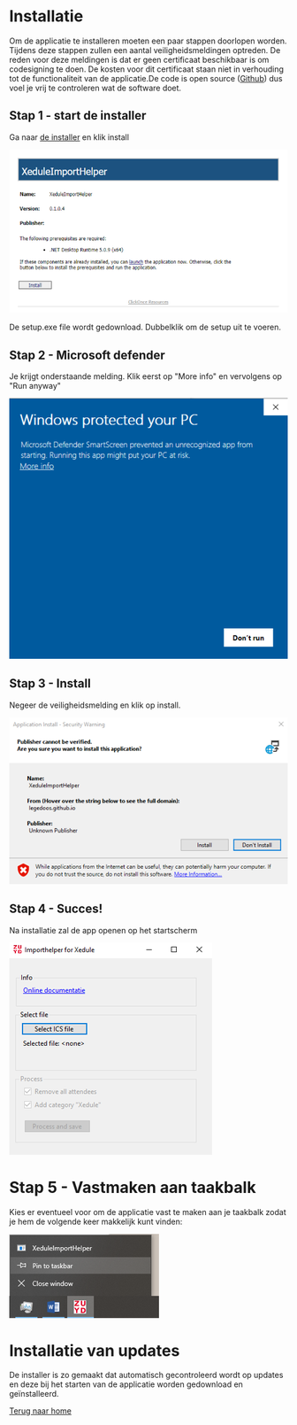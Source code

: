 # Installatie
Om de applicatie te installeren moeten een paar stappen doorlopen worden. Tijdens deze stappen zullen een aantal veiligheidsmeldingen optreden. De reden voor deze meldingen is dat er geen certificaat beschikbaar is om codesigning te doen. De kosten voor dit certificaat staan niet in verhouding tot de functionaliteit van de applicatie.De code is open source  ([Github](https://github.com/LegeDoos/XeduleImport)) dus voel je vrij te controleren wat de software doet.

## Stap 1 - start de installer

Ga naar <a href="https://legedoos.github.io/XeduleImport/Installer/Publish.html" target="_blank">de installer</a> en klik install

![Download installer](install01.png)

De setup.exe file wordt gedownload. Dubbelklik om de setup uit te voeren.

## Stap 2 - Microsoft defender

Je krijgt onderstaande melding. Klik eerst op "More info" en vervolgens op "Run anyway"

![Negeer veiligheidsmelding](install02.png)

## Stap 3 - Install

Negeer de veiligheidsmelding en klik op install.

![Install 3](install03.png)

## Stap 4 - Succes!

Na installatie zal de app openen op het startscherm

![Install 4](install04.png)

# Stap 5 - Vastmaken aan taakbalk

Kies er eventueel voor om de applicatie vast te maken aan je taakbalk zodat je hem de volgende keer makkelijk kunt vinden:

![Install 5](install05.png)

# Installatie van updates

De installer is zo gemaakt dat automatisch gecontroleerd wordt op updates en deze bij het starten van de applicatie worden gedownload en geïnstalleerd.


[Terug naar home](index.md)
